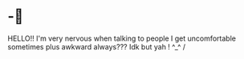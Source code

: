 # -🍓
HELLO!! I'm very nervous when talking to people I get uncomfortable sometimes plus awkward always??? Idk but yah ! 
^_^ /
